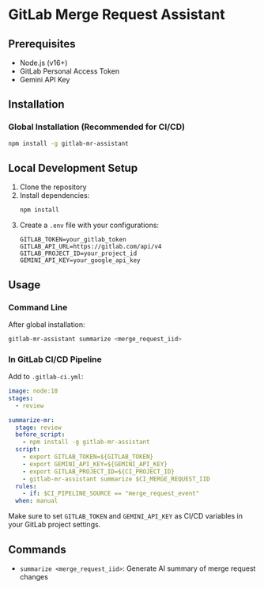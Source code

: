 # GitLab Merge Request Assistant

## Prerequisites

- Node.js (v16+)
- GitLab Personal Access Token
- Gemini API Key

## Installation

### Global Installation (Recommended for CI/CD)

```bash
npm install -g gitlab-mr-assistant
```

## Local Development Setup

1. Clone the repository
2. Install dependencies:
   ```bash
   npm install
   ```
3. Create a `.env` file with your configurations:
   ```env
   GITLAB_TOKEN=your_gitlab_token
   GITLAB_API_URL=https://gitlab.com/api/v4
   GITLAB_PROJECT_ID=your_project_id
   GEMINI_API_KEY=your_google_api_key
   ```

## Usage

### Command Line

After global installation:

```bash
gitlab-mr-assistant summarize <merge_request_iid>
```

### In GitLab CI/CD Pipeline

Add to `.gitlab-ci.yml`:

```yaml
image: node:18
stages:
  - review

summarize-mr:
  stage: review
  before_script:
    - npm install -g gitlab-mr-assistant
  script:
    - export GITLAB_TOKEN=${GITLAB_TOKEN}
    - export GEMINI_API_KEY=${GEMINI_API_KEY}
    - export GITLAB_PROJECT_ID=${CI_PROJECT_ID}
    - gitlab-mr-assistant summarize $CI_MERGE_REQUEST_IID
  rules:
    - if: $CI_PIPELINE_SOURCE == "merge_request_event"
  when: manual
```

Make sure to set `GITLAB_TOKEN` and `GEMINI_API_KEY` as CI/CD variables in your GitLab project settings.

## Commands

- `summarize <merge_request_iid>`: Generate AI summary of merge request changes
